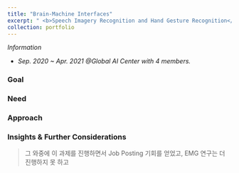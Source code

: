 ```yaml
---
title: "Brain-Machine Interfaces"
excerpt: " <b>Speech Imagery Recognition and Hand Gesture Recognition</b>"
collection: portfolio
---
```

<!-- <br/><img src='/images/500x300.png'> -->

_Information_
* _Sep. 2020 ~ Apr. 2021 @Global AI Center with 4 members._

### Goal

### Need

### Approach

### Insights & Further Considerations

> 그 와중에 이 과제를 진행하면서 Job Posting 기회를 얻었고, EMG 연구는 더 진행하지 못 하고 
